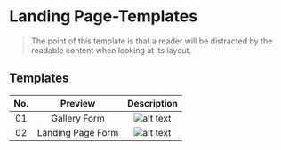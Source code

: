 # Landing Page-Templates
> The point of this template is that a reader will be distracted by the readable content when looking at its layout.
## Templates

| No. |   Preview    |                                            Description                                            |    
| :-: | :----------: | :-----------------------------------------------------------------------------------------------: | 
| 01  | Gallery Form | ![alt text](https://github.com/MoonJanah/LandingPage-Gallery-Template/blob/main/LandingPage-Template-1.jpeg) | 
| 02  | Landing Page Form | ![alt text](https://github.com/AtamaWarui/LandingPage-Gallery-Template/blob/main/LandingPage-Template-2.jpeg) | 
